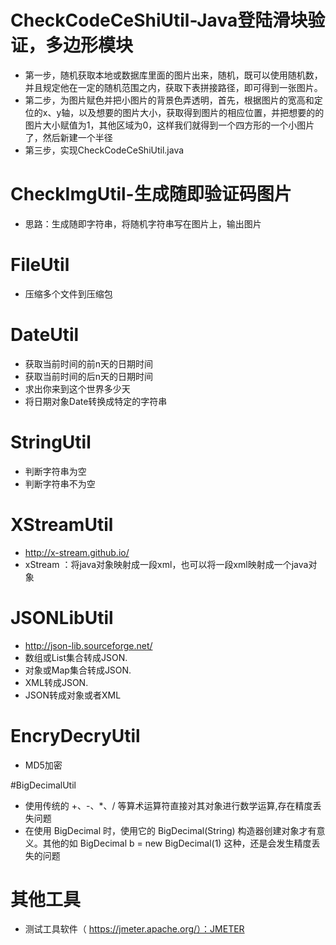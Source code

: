 # CheckCodeCeShiUtil-Java登陆滑块验证，多边形模块
- 第一步，随机获取本地或数据库里面的图片出来，随机，既可以使用随机数，并且规定他在一定的随机范围之内，获取下表拼接路径，即可得到一张图片。	
- 第二步，为图片赋色并把小图片的背景色弄透明，首先，根据图片的宽高和定位的x、y轴，以及想要的图片大小，获取得到图片的相应位置，并把想要的的图片大小赋值为1，其他区域为0，这样我们就得到一个四方形的一个小图片了，然后新建一个半径
- 第三步，实现CheckCodeCeShiUtil.java

# CheckImgUtil-生成随即验证码图片
- 思路：生成随即字符串，将随机字符串写在图片上，输出图片

# FileUtil
- 压缩多个文件到压缩包

# DateUtil
- 获取当前时间的前n天的日期时间
- 获取当前时间的后n天的日期时间
- 求出你来到这个世界多少天
- 将日期对象Date转换成特定的字符串

# StringUtil
- 判断字符串为空
- 判断字符串不为空

# XStreamUtil
- http://x-stream.github.io/
- xStream ：将java对象映射成一段xml，也可以将一段xml映射成一个java对象

# JSONLibUtil
- http://json-lib.sourceforge.net/
- 数组或List集合转成JSON.
- 对象或Map集合转成JSON.
- XML转成JSON.
- JSON转成对象或者XML

# EncryDecryUtil
- MD5加密

#BigDecimalUtil
- 使用传统的 +、-、*、/ 等算术运算符直接对其对象进行数学运算,存在精度丢失问题
- 在使用 BigDecimal 时，使用它的 BigDecimal(String) 构造器创建对象才有意义。其他的如 BigDecimal b = new BigDecimal(1) 这种，还是会发生精度丢失的问题

# 其他工具
- 测试工具软件（ https://jmeter.apache.org/）：JMETER
